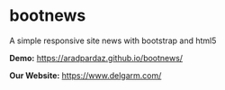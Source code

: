 # bootnews
A simple responsive site news with bootstrap and html5

**Demo:**
https://aradpardaz.github.io/bootnews/

**Our Website:**
https://www.delgarm.com/
